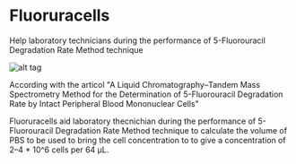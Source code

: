 # Fluoruracells
Help laboratory technicians during the performance of  5-Fluorouracil Degradation Rate Method technique


![alt tag](https://user-images.githubusercontent.com/5463566/183284758-6170a173-22bd-4370-8a3b-12db9396e485.png)

According with the articol "A Liquid Chromatography–Tandem Mass Spectrometry Method for the Determination of 5-Fluorouracil Degradation Rate by Intact Peripheral Blood Mononuclear Cells" 


Fluoruracells aid laboratory thecnichian during the performance of  5-Fluorouracil Degradation Rate Method technique to calculate the volume of PBS to be used to bring the cell concentration to to give a concentration of 2–4 * 10^6 cells per 64 µL.
